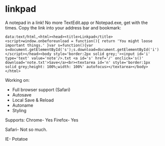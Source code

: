 # linkpad
A notepad in a link!
No more TextEdit.app or Notepad.exe, get with the times.
Copy the link into your address bar and bookmark:
```
data:text/html,<html><head><title>Linkpad</title><script>window.onbeforeunload = function(){ return 'You might loose important things.' }var s=function(){var s=document.getElementById('s');s.download=document.getElementById('i').value+'.txt';s.href='data:text/plain;base64,'+btoa(document.getElementById('n').value);}</script></head><body style='border:2px solid grey;'><input id='i' type='text' value='note'/>.txt <a id='s' href='/' onclick='s()' download='note.txt'>Save</a><br><textarea id='n' style='border:1px solid grey;height: 100%;width: 100%' autofocus></textarea></body></html>
```

Working on:
- Full browser support (Safari)
- Autosave
- Local Save & Reload
- Autoname
- Styling

Supports:
Chrome- Yes
Firefox- Yes

Safari- Not so much.

IE- Potatoe

